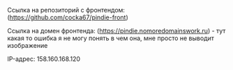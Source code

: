 Ссылка на репозиторий с фронтендом: (https://github.com/cocka67/pindie-front)

Ссылка на домен фронтенда: (https://pindie.nomoredomainswork.ru) - тут какая то ошибка я не могу понять в чем она, мне просто не выводит изображение

IP-адрес: 158.160.168.120
